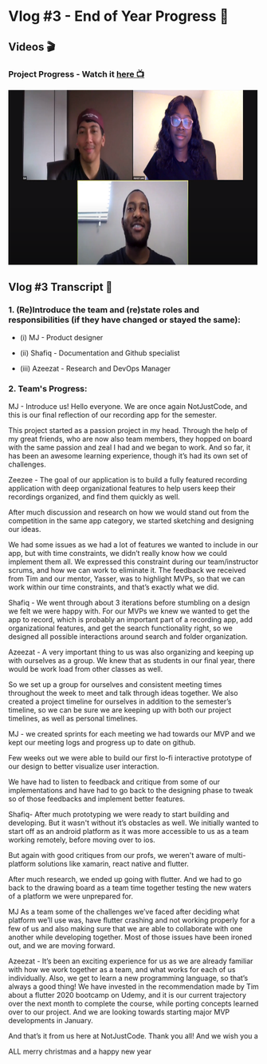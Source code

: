 # Vlog #3 - End of Year Progress :movie_camera:

## Videos :clapper:

### Project Progress - Watch it [here :tv:](https://www.youtube.com/watch?v=tVs_teoBS_A&ab_channel=NotAToaster94)
[<img src="https://github.com/NotJustCode3/The_Complete_Recorder/blob/develop/Miscellaneous/vlog3_thumbnail.png" width="500" height="350">](https://www.youtube.com/watch?v=tVs_teoBS_A&ab_channel=NotAToaster94)

## Vlog #3 Transcript :scroll:

### **1. (Re)Introduce the team and (re)state roles and responsibilities (if they have changed or stayed the same):**

  - (i)    MJ - Product designer
  
  - (ii)   Shafiq - Documentation and Github specialist

  - (iii)  Azeezat - Research and DevOps Manager

### **2. Team's Progress:**

MJ - Introduce us!
Hello everyone. We are once again NotJustCode, and this is our final reflection of our recording app for the semester.

This project started as a passion project in my head. Through the help of my great friends, who are now also team members, they hopped on board with the same passion and zeal I had and we began to work. And so far, it has been an awesome learning experience, though it’s had its own set of challenges.

Zeezee - The goal of our application is to build a fully featured recording application with deep organizational features to help users keep their recordings organized, and find them quickly as well. 

After much discussion and research on how we would stand out from the competition in the same app category, we started sketching and designing our ideas. 

We had some issues as we had a lot of features we wanted to include in our app, but with time constraints, we didn’t really know how we could implement them all. We expressed this constraint during our team/instructor scrums, and how we can work to eliminate it. The feedback we received from Tim and our mentor, Yasser, was to highlight MVPs, so that we can work within our time constraints, and that’s exactly what we did.

Shafiq - We went through about 3 iterations before stumbling on a design we felt we were happy with. For our MVPs we knew we wanted to get the app to record, which is probably an important part of a recording app, add organizational features, and get the search functionality right, so we designed all possible interactions around search and folder organization. 

Azeezat - A very important thing to us was also organizing and keeping up with ourselves as a group. We knew that as students in our final year, there would be work load from other classes as well. 

So we set up a group for ourselves and consistent meeting times throughout the week to meet and talk through ideas together. We also created a project timeline for ourselves in addition to the semester’s timeline, so we can be sure we are keeping up with both our project timelines, as well as personal timelines.

MJ - we created sprints for each meeting we had towards our MVP and we kept our meeting logs and progress up to date on github. 

Few weeks out we were able to build our first lo-fi interactive prototype of our design to better visualize user interaction. 

We have had to listen to feedback and critique from some of our implementations and have had to go back to the designing phase to tweak so of those feedbacks and implement better features. 

Shafiq- After much prototyping we were ready to start building and developing. But it wasn't without it’s obstacles as well. We initially wanted to start off as an android platform as it was more accessible to us as a team working remotely, before moving over to ios.

But again with good critiques from our profs, we weren't aware of multi-platform solutions like xamarin, react native and flutter. 

After much research, we ended up going with flutter. And we had to go back to the drawing board as a team time together testing the new waters of a platform we were unprepared for.

MJ
As a team some of the challenges we’ve faced after deciding what platform we’ll use was, have flutter crashing and not working properly for a few of us and also making sure that we are able to collaborate with one another while developing together. Most of those issues have been ironed out, and we are moving forward. 

Azeezat - It’s been an exciting experience for us as we are already familiar with how we work together as a team, and what works for each of us individually. Also, we get to learn a new programming language, so that’s always a good thing! We have invested in the recommendation made by Tim about a flutter 2020 bootcamp on Udemy, and it is our current trajectory over the next month to complete the course, while porting concepts learned over to our project. And we are looking towards starting major MVP developments in January. 

And that’s it from us here at NotJustCode. Thank you all! And we wish you a

ALL
merry christmas and a happy new year
